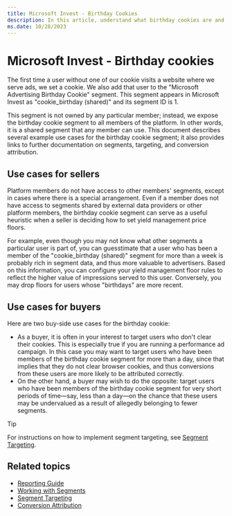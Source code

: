```yaml
---
title: Microsoft Invest - Birthday Cookies
description: In this article, understand what birthday cookies are and how these segments can be useful to buyers and sellers.
ms.date: 10/28/2023
---
```


# Microsoft Invest - Birthday cookies

The first time a user without one of our cookie visits a website where we serve ads, we set a cookie. We also add that user to the "Microsoft Advertising Birthday Cookie" segment. This segment appears in Microsoft Invest as "cookie_birthday (shared)" and its segment ID is 1.

This segment is not owned by any particular member; instead, we expose the birthday cookie segment to all members of the platform. In other words, it is a shared segment that any member can use. This document describes several example use cases for the birthday cookie segment; it also provides links to further documentation on segments, targeting, and conversion attribution.

## Use cases for sellers

Platform members do not have access to other members' segments, except in cases where there is a special arrangement. Even if a member does not have access to segments shared by external data providers or other platform members, the birthday cookie segment can serve as a useful heuristic when a seller is deciding how to set yield management price floors.

For example, even though you may not know what other segments a particular user is part of, you can guesstimate that a user who has been a member of the "cookie_birthday (shared)" segment for more than a week is probably rich in segment data, and thus more valuable to advertisers. Based on this information, you can configure your yield management floor rules to reflect the higher value of impressions served to this user. Conversely, you may drop floors for users whose "birthdays" are more recent.

## Use cases for buyers

Here are two buy-side use cases for the birthday cookie:

- As a buyer, it is often in your interest to target users who don't clear their cookies. This is especially true if you are running a performance ad campaign. In this case you may want to target users who have been members of the birthday cookie segment for more than a day, since that implies that they do not clear browser cookies, and thus conversions from these users are more likely to be attributed correctly.
- On the other hand, a buyer may wish to do the opposite: target users who have been members of the birthday cookie segment for very short periods of time—say, less than a day—on the chance that these users may be undervalued as a result of allegedly belonging to fewer segments.

> [!TIP]
> For instructions on how to implement segment targeting, see [Segment Targeting](segment-targeting.md).

## Related topics

- [Reporting Guide](reporting-guide.md)
- [Working with Segments](working-with-segments.md)
- [Segment Targeting](segment-targeting.md)
- [Conversion Attribution](conversion-attribution.md)
